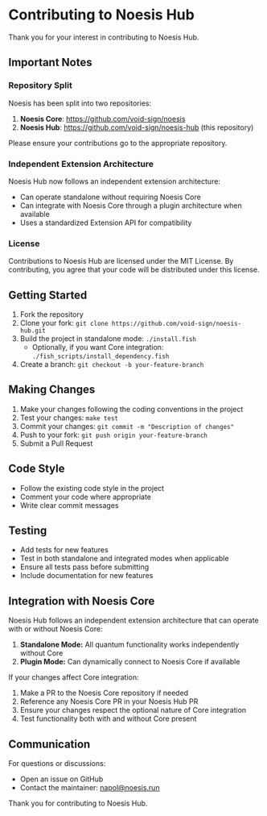 # Contributing to Noesis Hub

Thank you for your interest in contributing to Noesis Hub. 

## Important Notes

### Repository Split
Noesis has been split into two repositories:
1. **Noesis Core**: https://github.com/void-sign/noesis
2. **Noesis Hub**: https://github.com/void-sign/noesis-hub (this repository)

Please ensure your contributions go to the appropriate repository.

### Independent Extension Architecture
Noesis Hub now follows an independent extension architecture:
- Can operate standalone without requiring Noesis Core
- Can integrate with Noesis Core through a plugin architecture when available
- Uses a standardized Extension API for compatibility

### License
Contributions to Noesis Hub are licensed under the MIT License. By contributing, you agree that your code will be distributed under this license.

## Getting Started

1. Fork the repository
2. Clone your fork: `git clone https://github.com/void-sign/noesis-hub.git`
3. Build the project in standalone mode: `./install.fish`
   - Optionally, if you want Core integration: `./fish_scripts/install_dependency.fish`
4. Create a branch: `git checkout -b your-feature-branch`

## Making Changes

1. Make your changes following the coding conventions in the project
2. Test your changes: `make test`
3. Commit your changes: `git commit -m "Description of changes"`
4. Push to your fork: `git push origin your-feature-branch`
5. Submit a Pull Request

## Code Style

- Follow the existing code style in the project
- Comment your code where appropriate
- Write clear commit messages

## Testing

- Add tests for new features
- Test in both standalone and integrated modes when applicable
- Ensure all tests pass before submitting
- Include documentation for new features

## Integration with Noesis Core

Noesis Hub follows an independent extension architecture that can operate with or without Noesis Core:

1. **Standalone Mode:** All quantum functionality works independently without Core
2. **Plugin Mode:** Can dynamically connect to Noesis Core if available

If your changes affect Core integration:

1. Make a PR to the Noesis Core repository if needed
2. Reference any Noesis Core PR in your Noesis Hub PR
3. Ensure your changes respect the optional nature of Core integration
4. Test functionality both with and without Core present

## Communication

For questions or discussions:
- Open an issue on GitHub
- Contact the maintainer: napol@noesis.run

Thank you for contributing to Noesis Hub.
